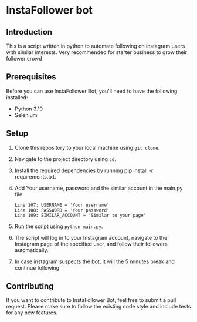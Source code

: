 # InstaFollower bot


## Introduction



This is a script written in python to automate following on instagram users with similar interests.
Very recommended for starter business to grow their follower crowd


## Prerequisites

Before you can use InstaFollower Bot, you'll need to have the following installed:
- Python 3.10
- Selenium

## Setup


1. Clone this repository to your local machine using `git clone`.
2. Navigate to the project directory using `cd`.
3. Install the required dependencies by running pip install -r requirements.txt.
4. Add Your username, password and the similar account in the main.py file.
      
       Line 107: USERNAME = 'Your username'
       Line 108: PASSWORD = 'Your password'
       Line 109: SIMILAR_ACCOUNT = 'Similar to your page'

5. Run the script using `python main.py`.
6. The script will log in to your Instagram account, navigate to the Instagram page 
of the specified user, and follow their followers automatically.
7. In case instagram suspects the bot, it will the 5 minutes break and continue following

## Contributing

If you want to contribute to InstaFollower Bot, feel free to submit a pull request. 
Please make sure to follow the existing code style and include tests for any new features.